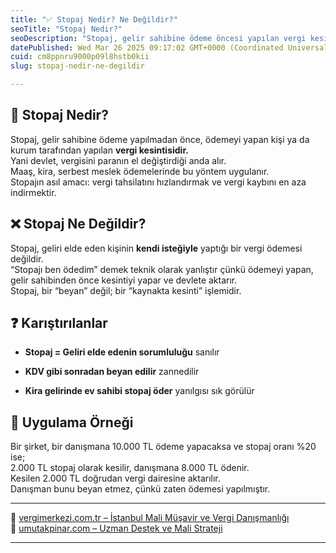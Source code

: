```yaml
---
title: "✅ Stopaj Nedir? Ne Değildir?"
seoTitle: "Stopaj Nedir?"
seoDescription: "Stopaj, gelir sahibine ödeme öncesi yapılan vergi kesintisidir, vergi tahsilatını hızlandırır, kaynaktan kesilir, beyan değildir"
datePublished: Wed Mar 26 2025 09:17:02 GMT+0000 (Coordinated Universal Time)
cuid: cm8ppnru9000p09l8hstb0kii
slug: stopaj-nedir-ne-degildir

---
```


## 🔹 Stopaj Nedir?

Stopaj, gelir sahibine ödeme yapılmadan önce, ödemeyi yapan kişi ya da kurum tarafından yapılan **vergi kesintisidir.**  
Yani devlet, vergisini paranın el değiştirdiği anda alır.  
Maaş, kira, serbest meslek ödemelerinde bu yöntem uygulanır.  
Stopajın asıl amacı: vergi tahsilatını hızlandırmak ve vergi kaybını en aza indirmektir.

## ❌ Stopaj Ne Değildir?

Stopaj, geliri elde eden kişinin **kendi isteğiyle** yaptığı bir vergi ödemesi değildir.  
“Stopajı ben ödedim” demek teknik olarak yanlıştır çünkü ödemeyi yapan, gelir sahibinden önce kesintiyi yapar ve devlete aktarır.  
Stopaj, bir “beyan” değil; bir “kaynakta kesinti” işlemidir.

## ❓ Karıştırılanlar

* **Stopaj = Geliri elde edenin sorumluluğu** sanılır
    
* **KDV gibi sonradan beyan edilir** zannedilir
    
* **Kira gelirinde ev sahibi stopaj öder** yanılgısı sık görülür
    

## 🧠 Uygulama Örneği

Bir şirket, bir danışmana 10.000 TL ödeme yapacaksa ve stopaj oranı %20 ise;  
2.000 TL stopaj olarak kesilir, danışmana 8.000 TL ödenir.  
Kesilen 2.000 TL doğrudan vergi dairesine aktarılır.  
Danışman bunu beyan etmez, çünkü zaten ödemesi yapılmıştır.

---

🔗 [vergimerkezi.com.tr – İstanbul Mali Müşavir ve Vergi Danışmanlığı](https://vergimerkezi.com.tr)  
🔗 [umutakpinar.com – Uzman Destek ve Mali Strateji](https://umutakpinar.com)

---